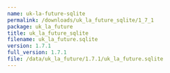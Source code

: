 ```yaml
---
name: uk-la-future-sqlite
permalink: /downloads/uk_la_future_sqlite/1_7_1
package: uk_la_future
title: uk_la_future_sqlite
filename: uk_la_future.sqlite
version: 1.7.1
full_version: 1.7.1
file: /data/uk_la_future/1.7.1/uk_la_future.sqlite
---
```

